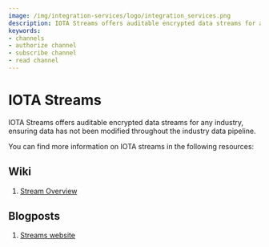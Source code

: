 ```yaml
---
image: /img/integration-services/logo/integration_services.png
description: IOTA Streams offers auditable encrypted data streams for any industry, ensuring data has not been modified throughout the industry data pipeline.channels.
keywords:
- channels
- authorize channel
- subscribe channel
- read channel
---
```

# IOTA Streams

IOTA Streams offers auditable encrypted data streams for any industry, ensuring data has not been modified throughout the industry data pipeline.

You can find more information on IOTA streams in the following resources:

## Wiki

1. [Stream Overview](https://wiki.iota.org/streams/overview)

## Blogposts

1. [Streams website](https://www.iota.org/solutions/streams)
